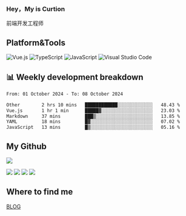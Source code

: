 ### Hey，My is Curtion
前端开发工程师
## Platform&Tools

![Vue.js](https://img.shields.io/badge/-Vue.js-4FC08D?style=flat-square&logo=Vue.js&logoColor=white)
![TypeScript](https://img.shields.io/badge/-TypeScript-007ACC?style=flat-square&logo=typescript&logoColor=white)
![JavaScript](https://img.shields.io/badge/-JavaScript-F7DF1E?style=flat-square&logo=javascript&logoColor=black)
![Visual Studio Code](https://img.shields.io/badge/-VSCode-007ACC?style=flat-square&logo=Visual-Studio-Code&logoColor=white)

## 📊 Weekly development breakdown

<!--START_SECTION:waka-->

```txt
From: 01 October 2024 - To: 08 October 2024

Other        2 hrs 10 mins   ████████████░░░░░░░░░░░░░   48.43 %
Vue.js       1 hr 1 min      █████▓░░░░░░░░░░░░░░░░░░░   23.03 %
Markdown     37 mins         ███▒░░░░░░░░░░░░░░░░░░░░░   13.85 %
YAML         18 mins         █▓░░░░░░░░░░░░░░░░░░░░░░░   07.02 %
JavaScript   13 mins         █▒░░░░░░░░░░░░░░░░░░░░░░░   05.16 %
```

<!--END_SECTION:waka-->

## My Github

![](http://github-profile-summary-cards.vercel.app/api/cards/profile-details?username=curtion&theme=nord_bright)

![](http://github-profile-summary-cards.vercel.app/api/cards/stats?username=curtion&theme=nord_bright)
![](http://github-profile-summary-cards.vercel.app/api/cards/productive-time?username=curtion&theme=nord_bright&utcOffset=8)
![](http://github-profile-summary-cards.vercel.app/api/cards/repos-per-language?username=curtion&theme=nord_bright)
![](http://github-profile-summary-cards.vercel.app/api/cards/most-commit-language?username=curtion&theme=nord_bright)

## Where to find me

[BLOG](https://blog.3gxk.net)
